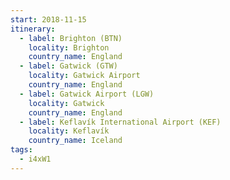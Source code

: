 ```yaml
---
start: 2018-11-15
itinerary:
  - label: Brighton (BTN)
    locality: Brighton
    country_name: England
  - label: Gatwick (GTW)
    locality: Gatwick Airport
    country_name: England
  - label: Gatwick Airport (LGW)
    locality: Gatwick
    country_name: England
  - label: Keflavík International Airport (KEF)
    locality: Keflavík
    country_name: Iceland
tags:
  - i4xW1
---
```

